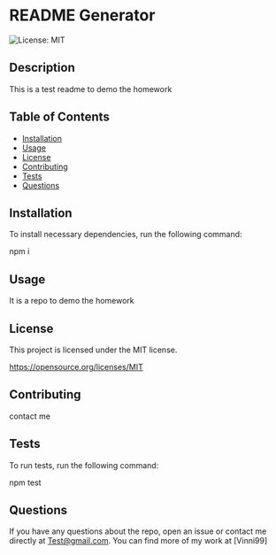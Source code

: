 # README Generator

 ![License: MIT](https://img.shields.io/badge/License-MIT-yellow.svg)

  ## Description
  This is a test readme to demo the homework

  ## Table of Contents
  * [Installation](#installation)
  * [Usage](#usage)
  * [License](#license)
  * [Contributing](#contributing)
  * [Tests](#tests)
  * [Questions](#questions)

  ## Installation
  To install necessary dependencies, run the following command:

  npm i

  ## Usage
  It is a repo to demo the homework

  ## License
  This project is licensed under the MIT license.

  https://opensource.org/licenses/MIT

  ## Contributing
  contact me

  ## Tests
  To run tests, run the following command:

  npm test

  ## Questions
  If you have any questions about the repo, open an issue or contact me directly at Test@gmail.com. You can find more of my work at [Vinni99]
